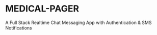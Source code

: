 # MEDICAL-PAGER
A Full Stack Realtime Chat Messaging App with Authentication &amp; SMS Notifications
